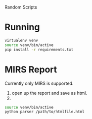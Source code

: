 Random Scripts

# Running
```bash
virtualenv venv
source venv/bin/active
pip install -r requirements.txt
```

# MIRS Report
Currently only MIRS is supported.

1) open up the report and save as html.
2)

```bash
source venv/bin/active
python parser /path/to/htmlfile.html
```